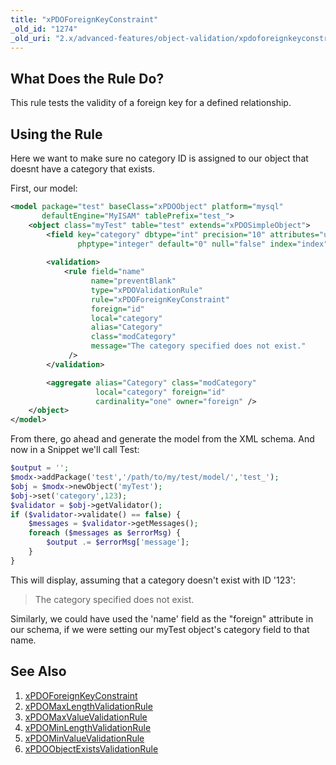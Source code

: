 ```yaml
---
title: "xPDOForeignKeyConstraint"
_old_id: "1274"
_old_uri: "2.x/advanced-features/object-validation/xpdoforeignkeyconstraint"
---
```


## What Does the Rule Do?

This rule tests the validity of a foreign key for a defined relationship.

## Using the Rule

Here we want to make sure no category ID is assigned to our object that doesnt have a category that exists.

First, our model:

``` xml 
<model package="test" baseClass="xPDOObject" platform="mysql"
       defaultEngine="MyISAM" tablePrefix="test_">    
    <object class="myTest" table="test" extends="xPDOSimpleObject">
        <field key="category" dbtype="int" precision="10" attributes="unsigned"
               phptype="integer" default="0" null="false" index="index" />
                
        <validation>
            <rule field="name" 
                  name="preventBlank"
                  type="xPDOValidationRule"
                  rule="xPDOForeignKeyConstraint"
                  foreign="id"
                  local="category"
                  alias="Category"
                  class="modCategory"
                  message="The category specified does not exist."
             />
        </validation>

        <aggregate alias="Category" class="modCategory" 
                   local="category" foreign="id"
                   cardinality="one" owner="foreign" />
    </object>
</model>
```

From there, go ahead and generate the model from the XML schema. And now in a Snippet we'll call Test:

``` php 
$output = '';
$modx->addPackage('test','/path/to/my/test/model/','test_');
$obj = $modx->newObject('myTest');
$obj->set('category',123);
$validator = $obj->getValidator();
if ($validator->validate() == false) {
    $messages = $validator->getMessages();
    foreach ($messages as $errorMsg) {
        $output .= $errorMsg['message'];
    }
}
```

This will display, assuming that a category doesn't exist with ID '123':

> The category specified does not exist.

Similarly, we could have used the 'name' field as the "foreign" attribute in our schema, if we were setting our myTest object's category field to that name.

## See Also

1. [xPDOForeignKeyConstraint](xpdo/advanced-features/object-validation/xpdoforeignkeyconstraint)
2. [xPDOMaxLengthValidationRule](xpdo/advanced-features/object-validation/xpdomaxlengthvalidationrule)
3. [xPDOMaxValueValidationRule](xpdo/advanced-features/object-validation/xpdomaxvaluevalidationrule)
4. [xPDOMinLengthValidationRule](xpdo/advanced-features/object-validation/xpdominlengthvalidationrule)
5. [xPDOMinValueValidationRule](xpdo/advanced-features/object-validation/xpdominvaluevalidationrule)
6. [xPDOObjectExistsValidationRule](xpdo/advanced-features/object-validation/xpdoobjectexistsvalidationrule)